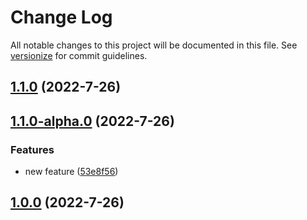 # Change Log

All notable changes to this project will be documented in this file. See [versionize](https://github.com/versionize/versionize) for commit guidelines.

<a name="1.1.0"></a>
## [1.1.0](https://www.github.com/Sashi13/versionize-tutorial/releases/tag/v1.1.0) (2022-7-26)

<a name="1.1.0-alpha.0"></a>
## [1.1.0-alpha.0](https://www.github.com/Sashi13/versionize-tutorial/releases/tag/v1.1.0-alpha.0) (2022-7-26)

### Features

* new feature ([53e8f56](https://www.github.com/Sashi13/versionize-tutorial/commit/53e8f56c765b5212752d96bdd1b9ff14837d1713))

<a name="1.0.0"></a>
## [1.0.0](https://www.github.com/Sashi13/versionize-tutorial/releases/tag/v1.0.0) (2022-7-26)

